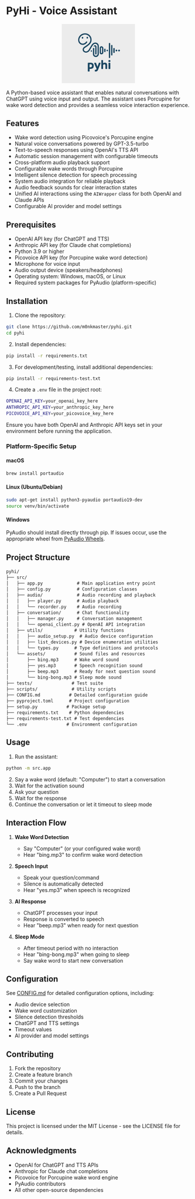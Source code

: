 # PyHi - Voice Assistant

<p align="center">
  <img src="pyhi.jpg" alt="PyHi Logo" width="200">
</p>

A Python-based voice assistant that enables natural conversations with ChatGPT using voice input and output. The assistant uses Porcupine for wake word detection and provides a seamless voice interaction experience.

## Features

- Wake word detection using Picovoice's Porcupine engine
- Natural voice conversations powered by GPT-3.5-turbo
- Text-to-speech responses using OpenAI's TTS API
- Automatic session management with configurable timeouts
- Cross-platform audio playback support
- Configurable wake words through Porcupine
- Intelligent silence detection for speech processing
- System audio integration for reliable playback
- Audio feedback sounds for clear interaction states
- Unified AI interactions using the `AIWrapper` class for both OpenAI and Claude APIs
- Configurable AI provider and model settings

## Prerequisites

- OpenAI API key (for ChatGPT and TTS)
- Anthropic API key (for Claude chat completions)
- Python 3.9 or higher
- Picovoice API key (for Porcupine wake word detection)
- Microphone for voice input
- Audio output device (speakers/headphones)
- Operating system: Windows, macOS, or Linux
- Required system packages for PyAudio (platform-specific)

## Installation

1. Clone the repository:
```bash
git clone https://github.com/m0nkmaster/pyhi.git
cd pyhi
```

2. Install dependencies:
```bash
pip install -r requirements.txt
```

3. For development/testing, install additional dependencies:
```bash
pip install -r requirements-test.txt
```

4. Create a `.env` file in the project root:
```bash
OPENAI_API_KEY=your_openai_key_here
ANTHROPIC_API_KEY=your_anthropic_key_here
PICOVOICE_API_KEY=your_picovoice_key_here
```

Ensure you have both OpenAI and Anthropic API keys set in your environment before running the application.

### Platform-Specific Setup

#### macOS
```bash
brew install portaudio
```

#### Linux (Ubuntu/Debian)
```bash
sudo apt-get install python3-pyaudio portaudio19-dev
source venv/bin/activate
```

#### Windows
PyAudio should install directly through pip. If issues occur, use the appropriate wheel from [PyAudio Wheels](https://pypi.org/project/pyaudio-wheels/).

## Project Structure

```
pyhi/
├── src/
│   ├── app.py             # Main application entry point
│   ├── config.py          # Configuration classes
│   ├── audio/             # Audio recording and playback
│   │   ├── player.py      # Audio playback
│   │   └── recorder.py    # Audio recording
│   ├── conversation/      # Chat functionality
│   │   ├── manager.py     # Conversation management
│   │   └── openai_client.py # OpenAI API integration
│   ├── utils/            # Utility functions
│   │   ├── audio_setup.py  # Audio device configuration
│   │   ├── list_devices.py # Device enumeration utilities
│   │   └── types.py      # Type definitions and protocols
│   └── assets/           # Sound files and resources
│       ├── bing.mp3      # Wake word sound
│       ├── yes.mp3       # Speech recognition sound
│       ├── beep.mp3      # Ready for next question sound
│       └── bing-bong.mp3 # Sleep mode sound
├── tests/               # Test suite
├── scripts/             # Utility scripts
├── CONFIG.md           # Detailed configuration guide
├── pyproject.toml      # Project configuration
├── setup.py           # Package setup
├── requirements.txt    # Python dependencies
├── requirements-test.txt # Test dependencies
└── .env               # Environment configuration
```

## Usage

1. Run the assistant:
```bash
python -m src.app
```

2. Say a wake word (default: "Computer") to start a conversation
3. Wait for the activation sound
4. Ask your question
5. Wait for the response
6. Continue the conversation or let it timeout to sleep mode

## Interaction Flow

1. **Wake Word Detection**
   - Say "Computer" (or your configured wake word)
   - Hear "bing.mp3" to confirm wake word detection

2. **Speech Input**
   - Speak your question/command
   - Silence is automatically detected
   - Hear "yes.mp3" when speech is recognized

3. **AI Response**
   - ChatGPT processes your input
   - Response is converted to speech
   - Hear "beep.mp3" when ready for next question

4. **Sleep Mode**
   - After timeout period with no interaction
   - Hear "bing-bong.mp3" when going to sleep
   - Say wake word to start new conversation

## Configuration

See [CONFIG.md](CONFIG.md) for detailed configuration options, including:
- Audio device selection
- Wake word customization
- Silence detection thresholds
- ChatGPT and TTS settings
- Timeout values
- AI provider and model settings

## Contributing

1. Fork the repository
2. Create a feature branch
3. Commit your changes
4. Push to the branch
5. Create a Pull Request

## License

This project is licensed under the MIT License - see the LICENSE file for details.

## Acknowledgments

- OpenAI for ChatGPT and TTS APIs
- Anthropic for Claude chat completions
- Picovoice for Porcupine wake word engine
- PyAudio contributors
- All other open-source dependencies